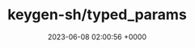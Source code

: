 ---
title: "keygen-sh/typed_params"
link: "https://github.com/keygen-sh/typed_params"
date: "2023-06-08 02:00:56 +0000"
description: "Define structured and strongly-typed parameter schemas for your Rails controllers"
category: "github"
---